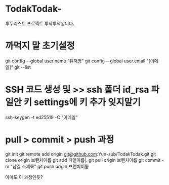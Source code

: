 # TodakTodak-
투두리스트 프로젝트 투닥투닥입니다.

# 까먹지 말 초기설정
git config --global user.name "유저명"
git config --global user.email "[이메일]"
git --list

# SSH 코드 생성 및 >> ssh 폴더 id_rsa 파일안 키 settings에 키 추가 잊지말기
ssh-keygen -t ed25519 -C "이메일"

# pull > commit > push 과정
git init 
git remote add origin git@github.com:Yun-sub/TodakTodak.git
git clone origin 브랜치이름
git add 파일이름|.
git pull origin 브랜치이름
git commit -m "남길 소제목"
git push origin 브랜치이름

아마도 이 과정인듯?

